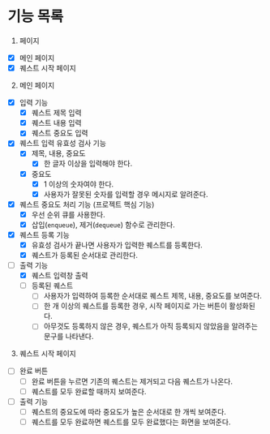 # 기능 목록

1. 페이지

- [x] 메인 페이지
- [x] 퀘스트 시작 페이지

2. 메인 페이지

- [x] 입력 기능
  - [x] 퀘스트 제목 입력
  - [x] 퀘스트 내용 입력
  - [x] 퀘스트 중요도 입력
- [x] 퀘스트 입력 유효성 검사 기능
  - [x] 제목, 내용, 중요도
    - [x] 한 글자 이상을 입력해야 한다.
  - [x] 중요도
    - [x] 1 이상의 숫자여야 한다.
    - [x] 사용자가 잘못된 숫자를 입력할 경우 메시지로 알려준다.
- [x] 퀘스트 중요도 처리 기능 (프로젝트 핵심 기능)
  - [x] 우선 순위 큐를 사용한다.
  - [x] 삽입(`enqueue`), 제거(`dequeue`) 함수로 관리한다.
- [x] 퀘스트 등록 기능
  - [x] 유효성 검사가 끝나면 사용자가 입력한 퀘스트를 등록한다.
  - [x] 퀘스트가 등록된 순서대로 관리한다.
- [ ] 출력 기능
  - [x] 퀘스트 입력창 출력
  - [ ] 등록된 퀘스트
    - [ ] 사용자가 입력하여 등록한 순서대로 퀘스트 제목, 내용, 중요도를 보여준다.
    - [ ] 한 개 이상의 퀘스트를 등록한 경우, 시작 페이지로 가는 버튼이 활성화된다.
    - [ ] 아무것도 등록하지 않은 경우, 퀘스트가 아직 등록되지 않았음을 알려주는 문구를 나타낸다.

3. 퀘스트 시작 페이지

- [ ] 완료 버튼
  - [ ] 완료 버튼을 누르면 기존의 퀘스트는 제거되고 다음 퀘스트가 나온다.
  - [ ] 퀘스트를 모두 완료할 때까지 보여준다.
- [ ] 출력 기능
  - [ ] 퀘스트의 중요도에 따라 중요도가 높은 순서대로 한 개씩 보여준다.
  - [ ] 퀘스트를 모두 완료하면 퀘스트를 모두 완료했다는 화면을 보여준다.

